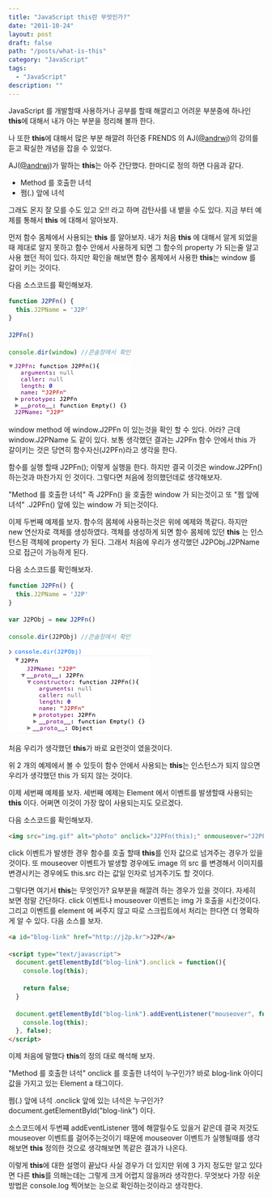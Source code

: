 ```yaml
---
title: "JavaScript this란 무엇인가?"
date: "2011-10-24"
layout: post
draft: false
path: "/posts/what-is-this"
category: "JavaScript"
tags: 
  - "JavaScript"
description: ""  
---
```


JavaScript 를 개발할때 사용하거나 공부를 할때 해깔리고 어려운 부분중에 하나인 <strong>this</strong>에 대해서 내가 아는 부분을 정리해 볼까 한다.

나 또한 <strong>this</strong>에 대해서 많은 부분 해깔려 하던중 FRENDS 의 AJ([@andrwj](https://twitter.com/#!/andrwj 'andrwj'))의 강의를 듣고 확실한 개념을 잡을 수 있었다.

AJ([@andrwj](https://twitter.com/#!/andrwj 'andrwj'))가 말하는 <strong>this</strong>는 아주 간단했다.
한마디로 정의 하면 다음과 같다.

* Method 를 호출한 녀석
* 쩜(.) 앞에 녀석

그래도 몬지 잘 모를 수도 있고 오!! 라고 하며 감탄사를 내 뱉을 수도 있다. 지금 부터 예제를 통해서 <strong>this</strong> 에 대해서 알아보자.

먼저 함수 몸체에서 사용되는 <strong>this</strong> 를 알아보자.
내가 처음 <strong>this</strong> 에 대해서 알게 되었을때 제대로 알지 못하고 함수 안에서 사용하게 되면 그 함수의 property 가 되는줄 알고 사용 했던 적이 있다. 하지만 확인을 해보면 함수 몸체에서 사용한 <strong>this</strong>는 window 를 갈이 키는 것이다.

다음 소스코드를 확인해보자.

```js
function J2PFn() {
  this.J2PName = 'J2P'
}

J2PFn()

console.dir(window) //콘솔창에서 확인
```

![this](./this.png)

window method 에 window.J2PFn 이 있는것을 확인 할 수 있다. 어라? 근데 window.J2PName 도 같이 있다. 보통 생각했던 결과는 J2PFn 함수 안에서 this 가 갈이키는 것은 당연히 함수자신(J2PFn)라고 생각을 한다.

함수를 실행 할때 J2PFn(); 이렇게 실행을 한다. 하지만 결국 이것은 window.J2PFn() 하는것과 마찬가지 인 것이다.
그렇다면 처음에 정의했던데로 생각해보자.

"Method 를 호출한 녀석" 즉 J2PFn() 을 호출한 window 가 되는것이고 또 "쩜 앞에 녀석" .J2PFn() 앞에 있는 window 가 되는것이다.

이제 두번째 예제를 보자. 함수의 몸체에 사용하는것은 위에 예제와 똑같다. 하지만 new 연산자로 객체를 생성하였다.
객체를 생성하게 되면 함수 몸체에 있던 <strong>this</strong> 는 인스턴스된 객체에 property 가 된다.
그래서 처음에 우리가 생각했던 J2PObj.J2PName 으로 접근이 가능하게 된다.

다음 소스코드를 확인해보자.

```js
function J2PFn() {
  this.J2PName = 'J2P'
}

var J2PObj = new J2PFn()

console.dir(J2PObj) //콘솔창에서 확인
```

![this2](./this2.png)

처음 우리가 생각했던 <strong>this</strong>가 바로 요런것이 였을것이다.

위 2 개의 예제에서 볼 수 있듯이 함수 안에서 사용되는 <strong>this</strong>는 인스턴스가 되지 않으면 우리가 생각했던 this 가 되지 않는 것이다.

이제 세번째 예제를 보자. 세번째 예제는 Element 에서 이벤트를 발생할때 사용되는 <strong>this</strong> 이다.
어쩌면 이것이 가장 많이 사용되는지도 모르겠다.

다음 소스코드를 확인해보자.

```html
<img src="img.gif" alt="photo" onclick="J2PFn(this);" onmouseover="J2PFn2(this.src)" />
```

click 이벤트가 발생한 경우 함수를 호출 할때 <strong>this</strong>를 인자 값으로 넘겨주는 경우가 있을것이다.
또 mouseover 이벤트가 발생할 경우에도 image 의 src 를 변경해서 이미지를 변경시키는 경우에도 this.src 라는 값일 인자로 넘겨주기도 할 것이다.

그렇다면 여기서 <strong>this</strong>는 무엇인가? 요부분을 해깔려 하는 경우가 있을 것이다.
자세히 보면 정말 간단하다. click 이벤트나 mouseover 이벤트는 img 가 호출을 시킨것이다. 그리고 이벤트를 element 에 써주지 않고 따로 스크립트에서 처리는 한다면 더 명확하게 알 수 있다. 다음 소스를 보자.

```html
<a id="blog-link" href="http://j2p.kr">J2P</a>

<script type="text/javascript">
  document.getElementById("blog-link").onclick = function(){
  	console.log(this);

  	return false;
  }

  document.getElementById("blog-link").addEventListener("mouseover", function(){
  	console.log(this);
  }, false);
</script>
```

이제 처음에 말했다 <strong>this</strong>의 정의 대로 해석해 보자.

"Method 를 호출한 녀석" onclick 를 호출한 녀석이 누구인가? 바로 blog-link 아이디 값을 가지고 있는 Element a 태그이다.

쩜(.) 앞에 녀석 .onclick 앞에 있는 녀석은 누구인가? document.getElementById("blog-link") 이다.

소스코드에서 두번쨰 addEventListener 땜에 해깔릴수도 있을거 같은데 결국 저것도 mouseover 이벤트를 걸어주는것이기 때문에 mouseover 이벤트가 실행될때를 생각해보면 <strong>this</strong> 정의한 것으로 생각해보면 똑같은 결과가 나온다.

이렇게 <strong>this</strong>에 대한 설명이 끝났다 사실 경우가 더 있지만 위에 3 가지 정도만 알고 있다면 다른 <strong>this</strong>를 의해는데는 그렇게 크게 어렵지 않을꺼라 생각한다. 무엇보다 가장 쉬운 방법은 console.log 찍어보는 눈으로 확인하는것이라고 생각한다.
